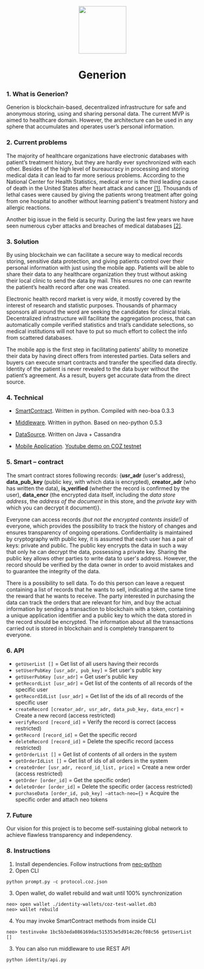 <p align="center">
  <img
    src="https://avatars2.githubusercontent.com/u/36809299?s=200&v=4"
    width="125px;">
</p>

<h1 align="center">Generion</h1>

### 1.	What is Generion?

Generion is blockchain-based, decentralized infrastructure for safe and anonymous storing, using and sharing personal data. The current MVP is aimed to healthcare domain. However, the architecture can be used in any sphere that accumulates and operates user’s personal information.

### 2.	Current problems

The majority of healthcare organizations have electronic databases with patient’s treatment history, but they are hardly ever synchronized with each other. Besides of the high level of bureaucracy in processing and storing medical data it can lead to far more serious problems.
According to the National Center for Health Statistics, medical error is the third leading cause of death in the United States after heart attack and cancer [[1]](https://hub.jhu.edu/2016/05/03/medical-errors-third-leading-cause-of-death/).
Thousands of lethal cases were caused by giving the patients wrong treatment after going from one hospital to another without learning patient's treatment history and allergic reactions. 

Another big issue in the field is security. During the last few years we have seen numerous cyber attacks and breaches of medical databases [[2]](http://www.healthcareitnews.com/slideshow/biggest-healthcare-breaches-2017-so-far?page=1).

### 3.	Solution

By using blockchain we can facilitate a secure way to medical records storing, sensitive data protection, and giving patients control over their personal information with just using the mobile app. Patients will be able to share their data to any healthcare organization they trust without asking their local clinic to send the data by mail. 
This ensures no one can rewrite the patient’s health record after one was created. 

Electronic health record market is very wide, it mostly covered by the interest of research and statistic purposes. Thousands of pharmacy sponsors all around the word are seeking the candidates for clinical trials.
Decentralized infrastructure will facilitate the aggregation process, that can automatically compile verified statistics and trial’s candidate selections, so medical institutions will not have to put so much effort to collect the info from scattered databases.

The mobile app is the first step in facilitating patients’ ability to monetize their data by having direct offers from interested parties.
Data sellers and buyers can execute smart contracts and transfer the specified data directly. Identity of the patient is never revealed to the data buyer without the patient’s agreement. As a result, buyers get accurate data from the direct source. 

### 4.	Technical

- [SmartContract](https://github.com/ddi-lab/generion-middleware/blob/master/identity/sc/access-store.py). Written in python. Compiled with neo-boa 0.3.3

- [Middleware](https://github.com/ddi-lab/generion-middleware/blob/master/identity/api.py). Written in python. Based on neo-python 0.5.3

- [DataSource](https://github.com/ddi-lab/generion-datasource). Written on Java + Cassandra

- [Mobile Application](https://github.com/ddi-lab/generion-mobileclient). [Youtube demo on COZ testnet](https://youtu.be/srqRs5rSh3k)

### 5.	 Smart – contract

The smart contract stores following records: {**usr_adr** (user's address), **data_pub_key** (public key, with which data is encrypted), **creator_adr** (who has written the data), **is_verified** (whether the record is confirmed by the user), **data_encr** (the encrypted data itself, including the *data store address*, the *address of the document* in this store, and the *private key* with which you can decrypt it document)}.

Everyone can access records *(but not the encrypted contents inside!)* of everyone, which provides the possibility to track the history of changes and ensures transparency of ongoing operations. Confidentiality is maintained by cryptography with public key, it is assumed that each user has a pair of keys: private and public. The public key encrypts the data in such a way that only he can decrypt the data, possessing a private key. Sharing the public key allows other parties to write data to user's address. However, the record should be verified by the data owner in order to avoid mistakes and to guarantee the integrity of the data.

There is a possibility to sell data. To do this person can leave a request containing a list of records that he wants to sell, indicating at the same time the reward that he wants to receive. The party interested in purchasing the data can track the orders that are relevant for him, and buy the actual information by sending a transaction to blockchain with a token, containing a unique application identifier and a public key to which the data stored in the record should be encrypted. The information about all the transactions carried out is stored in blockchain and is completely transparent to everyone.


### 6.	API 

- `getUserList []`	= Get list of all users having their records
- `setUserPubKey [usr_adr, pub_key]` = Set user's public key
- `getUserPubKey [usr_adr]` = Get user's public key
- `getRecordList [usr_adr]` = Get list of the contents of all records of the specific user
- `getRecordIdList [usr_adr]` = Get list of the ids of all records of the specific user
- `createRecord [creator_adr, usr_adr, data_pub_key, data_encr]` = Create a new record (access restricted)
- `verifyRecord [record_id]` = Verify the record is correct (access restricted)
- `getRecord [record_id]` = Get the specific record
- `deleteRecord [record_id]` = Delete the specific record (access restricted)
- `getOrderList []` = Get list of contents of all orders in the system
- `getOrderIdList []` = Get list of ids of all orders in the system
- `createOrder [usr_adr, record_id_list, price]` = Create a new order (access restricted)
- `getOrder [order_id]` = Get the specific order)
- `deleteOrder [order_id]` = Delete the specific order (access restricted)
- `purchaseData [order_id, pub_key] –attach-neo={}` = Acquire the specific order and attach neo tokens

### 7.	Future

Our vision for this project is to become self-sustaining global network to achieve flawless transparency and independency.  

### 8.	Instructions

1. Install dependencies. Follow instructions from [neo-python](https://github.com/CityOfZion/neo-python)
2. Open CLI
```
python prompt.py -c protocol.coz.json
```
3. Open wallet, do wallet rebuild and wait until 100% synchronization
```
neo> open wallet ./identity-wallets/coz-test-wallet.db3
neo> wallet rebuild
```
4. You may invoke SmartContract methods from inside CLI
```
neo> testinvoke 1bc5b3eda086169dac515353e5d914c20cf08c56 getUserList []
```  
3. You can also run middleware to use REST API
``` 
python identity/api.py
```
